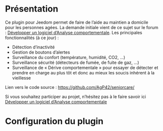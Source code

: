Présentation
============

Ce plugin pour Jeedom permet de faire de l’aide au maintien a domicile pour les personnes agées. La demande initiale vient de ce sujet sur le forum : [Développer un logiciel d’Analyse comportementale](https://community.jeedom.com/t/developper-un-logiciel-danalyse-comportementale/19111/2). Les principales fonctionnalités (à ce jour) :
* Détection d’inactivité
* Gestion de boutons d’alertes
* Surveillance du confort (température, humidité, CO2, …)
* Surveillance sécurité (détecteurs de fumée, de fuite de gaz, …)
* Surveillance de « Dérive comportementale » pour essayer de détecter et prendre en charge au plus tôt et donc au mieux les soucis inhérent à la vieillesse

Lien vers le code source : https://github.com/AgP42/seniorcare/

Si vous souhaitez participer au projet, n’hésitez pas à le faire savoir ici [Développer un logiciel d’Analyse comportementale](https://community.jeedom.com/t/developper-un-logiciel-danalyse-comportementale/19111/2)


Configuration du plugin
========================
